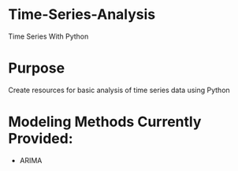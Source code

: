 # Time-Series-Analysis
Time Series With Python

# Purpose
Create resources for basic analysis of time series data using Python

# Modeling Methods Currently Provided:
 - ARIMA
